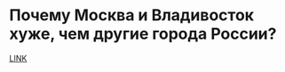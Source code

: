 # Почему  Москва и Владивосток хуже, чем другие города России?



[LINK](https://varlamov.ru/1517949.html)
